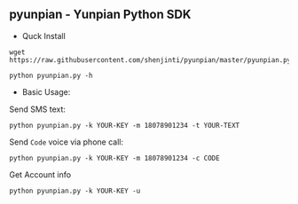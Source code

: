 pyunpian - Yunpian Python SDK
-----
* Quck Install
```
wget https://raw.githubusercontent.com/shenjinti/pyunpian/master/pyunpian.py

python pyunpian.py -h
```

* Basic Usage:    

Send SMS text:  
```
python pyunpian.py -k YOUR-KEY -m 18078901234 -t YOUR-TEXT

```

Send `Code` voice via phone call:
```
python pyunpian.py -k YOUR-KEY -m 18078901234 -c CODE
```

Get Account info   
```
python pyunpian.py -k YOUR-KEY -u
```
